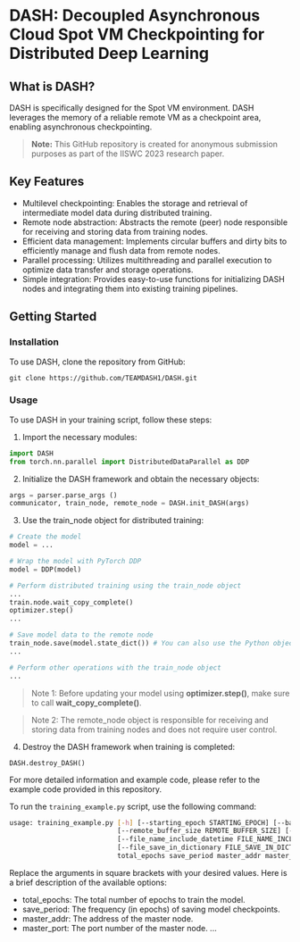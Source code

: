 # DASH: Decoupled Asynchronous Cloud Spot VM Checkpointing for Distributed Deep Learning

## What is DASH?

DASH is specifically designed for the Spot VM environment. DASH leverages the memory of a reliable remote VM as a checkpoint area, enabling asynchronous checkpointing. 

> **Note:** This GitHub repository is created for anonymous submission purposes as part of the IISWC 2023 research paper.

## Key Features

- Multilevel checkpointing: Enables the storage and retrieval of intermediate model data during distributed training.
- Remote node abstraction: Abstracts the remote (peer) node responsible for receiving and storing data from training nodes.
- Efficient data management: Implements circular buffers and dirty bits to efficiently manage and flush data from remote nodes.
- Parallel processing: Utilizes multithreading and parallel execution to optimize data transfer and storage operations.
- Simple integration: Provides easy-to-use functions for initializing DASH nodes and integrating them into existing training pipelines.

## Getting Started

### Installation

To use DASH, clone the repository from GitHub:

```shell
git clone https://github.com/TEAMDASH1/DASH.git
```

### Usage

To use DASH in your training script, follow these steps:

1. Import the necessary modules:

```python
import DASH
from torch.nn.parallel import DistributedDataParallel as DDP
```

2. Initialize the DASH framework and obtain the necessary objects:

```python
args = parser.parse_args ()
communicator, train_node, remote_node = DASH.init_DASH(args)
```

3. Use the train_node object for distributed training:

```python
# Create the model
model = ...

# Wrap the model with PyTorch DDP
model = DDP(model)

# Perform distributed training using the train_node object
...
train.node.wait_copy_complete()
optimizer.step()
...

# Save model data to the remote node
train_node.save(model.state_dict()) # You can also use the Python object {} here
...

# Perform other operations with the train_node object
...
```
> Note 1: Before updating your model using **optimizer.step()**, make sure to call **wait_copy_complete()**.

> Note 2: The remote_node object is responsible for receiving and storing data from training nodes and does not require user control.

4. Destroy the DASH framework when training is completed:

```python3
DASH.destroy_DASH()
```


For more detailed information and example code, please refer to the example code provided in this repository.

To run the `training_example.py` script, use the following command:

```bash
usage: training_example.py [-h] [--starting_epoch STARTING_EPOCH] [--batch_size BATCH_SIZE]
                           [--remote_buffer_size REMOTE_BUFFER_SIZE] [--shard_size SHARD_SIZE] [--model_name MODEL_NAME]
                           [--file_name_include_datetime FILE_NAME_INCLUDE_DATETIME]
                           [--file_save_in_dictionary FILE_SAVE_IN_DICTIONARY] [--snapshot_path SNAPSHOT_PATH]
                           total_epochs save_period master_addr master_port
```
Replace the arguments in square brackets with your desired values. Here is a brief description of the available options:

- total_epochs: The total number of epochs to train the model.
- save_period: The frequency (in epochs) of saving model checkpoints.
- master_addr: The address of the master node.
- master_port: The port number of the master node.
...